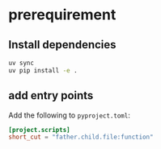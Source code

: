 # prerequirement

## Install dependencies

```bash
uv sync
uv pip install -e .
```

## add entry points

Add the following to `pyproject.toml`:

```toml
[project.scripts]
short_cut = "father.child.file:function"
```
